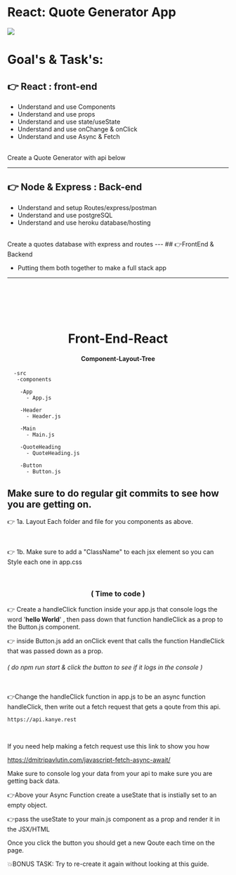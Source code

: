# React: Quote Generator App

<img src="./ReadMeImages/changePageLayout1.png">


# Goal's & Task's:
## 👉  React : front-end

- Understand and use Components
- Understand and use props
- Understand and use state/useState
- Understand and use onChange & onClick
- Understand and use Async & Fetch 
<br>  
 Create a Quote Generator with api below


---
## 👉  Node & Express : Back-end
- Understand and setup Routes/express/postman
- Understand and use postgreSQL
- Understand and use heroku database/hosting
<br>  
 Create a quotes database with express and routes
---
## 👉FrontEnd & Backend 

- Putting them both together to make a full stack app
---
<br>  
<br>  
<br>  
<br>  

<h1 align="center">Front-End-React</h1>

 <h4 align="center">Component-Layout-Tree</h4>

```
  -src
   -components

    -App
      - App.js

    -Header
      - Header.js

    -Main
      - Main.js

    -QuoteHeading
      - QuoteHeading.js

    -Button
      - Button.js
```

## Make sure to do regular git commits to see how you are getting on. 

👉 1a. Layout Each folder and file for you components as above.
 
<br>
 
👉 1b. Make sure to add a "ClassName" to each jsx element so you can Style each one in app.css

<br>

<h3 align="center"> ( Time to code ) </h3>


👉 Create a handleClick function inside your app.js that console logs the word '**hello World**' , then pass down that function handleClick as a prop to the Button.js component.

👉 inside Button.js add an onClick event  that calls  the function HandleClick that was passed down as a prop.
###### (  do npm run start & click the button to see if it logs in the console )

<br>
👉Change the handleClick function in app.js to be an async function handleClick, then write out a fetch request that gets a qoute from this api.

<br>

``` https://api.kanye.rest ```

<br>

  
  If you need help making a fetch request use this link to show you how 

  https://dmitripavlutin.com/javascript-fetch-async-await/

Make sure to console log your data from your api to make sure you are getting back data.

👉Above your Async Function create a useState that is instially set to an empty object.


👉pass the useState to your main.js component as a prop and render it in the JSX/HTML

Once you click the button you should get a new Qoute each time on the page.

💥BONUS TASK:
  Try to re-create it again without looking at this guide.











